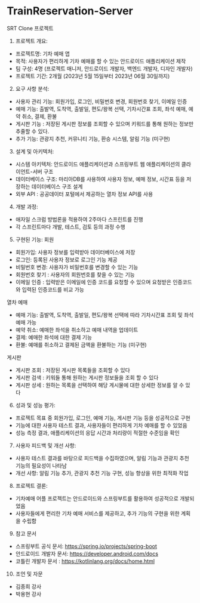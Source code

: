 # TrainReservation-Server

SRT Clone 프로젝트 

1. 프로젝트 개요:
- 프로젝트명: 기차 예매 앱
- 목적: 사용자가 편리하게 기차 예매를 할 수 있는 안드로이드 애플리케이션 제작
- 팀 구성: 4명 (프로젝트 매니저, 안드로이드 개발자, 백엔드 개발자, 디자인 개발자)
- 프로젝트 기간: 2개월 (2023년 5월 15일부터 2023년 06월 30일까지)

2. 요구 사항 분석:
- 사용자 관리 기능: 회원가입, 로그인, 비밀번호 변경, 회원번호 찾기, 이메일 인증
- 예매 기능: 출발역, 도착역, 출발일, 편도/왕복 선택, 기차시간표 조회, 좌석 예매, 예약 취소, 결제, 환불
- 게시판 기능 : 저장된 게시판 정보를 조회할 수 있으며 키워드를 통해 원하는 정보만 추줄할 수 있다. 
- 추가 기능: 관광지 추천, 커뮤니티 기능, 환승 시스템, 알림 기능 (미구현)

3. 설계 및 아키텍처:
- 시스템 아키텍처: 안드로이드 애플리케이션과 스프링부트 웹 애플리케이션의 클라이언트-서버 구조
- 데이터베이스 구조: 마리아DB를 사용하여 사용자 정보, 예매 정보, 시간표 등을 저장하는 데이터베이스 구조 설계
- 외부 API : 공공데이터 포털에서 제공하는 열차 정보 API를 사용 

4. 개발 과정:
- 애자일 스크럼 방법론을 적용하여 2주마다 스프린트를 진행
- 각 스프린트마다 개발, 테스트, 검토 등의 과정 수행

5. 구현된 기능:
회원
- 회원가입: 사용자 정보를 입력받아 데이터베이스에 저장
- 로그인: 등록된 사용자 정보로 로그인 기능 제공
- 비밀번호 변경: 사용자가 비밀번호를 변경할 수 있는 기능
- 회원번호 찾기 : 사용자의 회원번호를 찾을 수 있는 기능
- 이메일 인증 : 입력받은 이메일에 인증 코드를 요청할 수 있으며 요청받은 인증코드와 입력된 인증코드를 비교 가능

열차 예매
- 예매 기능: 출발역, 도착역, 출발일, 편도/왕복 선택에 따라 기차시간표 조회 및 좌석 예매 가능
- 예약 취소: 예매한 좌석을 취소하고 예매 내역을 업데이트
- 결제: 예매한 좌석에 대한 결제 기능
- 환불: 예매를 취소하고 결제된 금액을 환불하는 기능 (미구현)

게시판
- 게시판 조회 : 저장된 게시판 목록들을 조회할 수 있다
- 게시판 검색 : 키워들 통해 원하는 게시판 정보들을 조회 할 수 있다
- 게시판 상세 : 원하는 목록을 선택하여 해당 게시물에 대한 상세한 정보를 알 수 있다

6. 성과 및 성능 평가:
- 프로젝트 목표 중 회원가입, 로그인, 예매 기능, 게시판 기능 등을 성공적으로 구현
- 기능에 대한 사용자 테스트 결과, 사용자들이 편리하게 기차 예매를 할 수 있었음
- 성능 측정 결과, 애플리케이션의 응답 시간과 처리량이 적절한 수준임을 확인

7. 사용자 피드백 및 개선 사항:
- 사용자 테스트 결과를 바탕으로 피드백을 수집하였으며, 알림 기능과 관광지 추천 기능의 필요성이 나타남
- 개선 사항: 알림 기능 추가, 관광지 추천 기능 구현, 성능 향상을 위한 최적화 작업

8. 프로젝트 결론:
- 기차예매 어플 프로젝트는 안드로이드와 스프링부트를 활용하여 성공적으로 개발되었음
- 사용자들에게 편리한 기차 예매 서비스를 제공하고, 추가 기능의 구현을 위한 계획을 수립함

9. 참고 문서 
- 스프링부트 공식 문서: https://spring.io/projects/spring-boot
- 안드로이드 개발자 문서: https://developer.android.com/docs 
- 코틀린 개발자 문서 : https://kotlinlang.org/docs/home.html

10. 조언 및 자문
- 김종희 강사
- 박용현 강사

